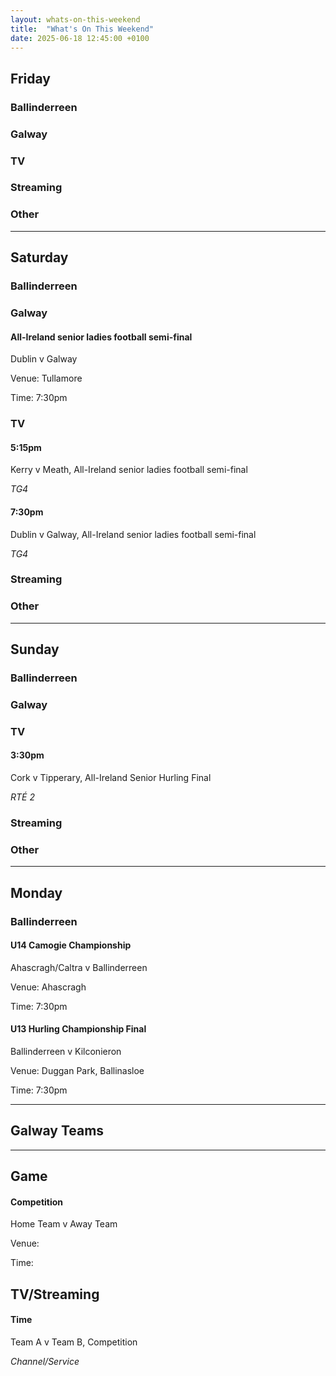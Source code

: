 ```yaml
---
layout: whats-on-this-weekend
title:  "What's On This Weekend"
date: 2025-06-18 12:45:00 +0100
---
```


## Friday

### Ballinderreen

### Galway

### TV

### Streaming

### Other

---

## Saturday

### Ballinderreen

### Galway

#### All-Ireland senior ladies football semi-final

Dublin v Galway

Venue: Tullamore

Time: 7:30pm

### TV

#### 5:15pm

Kerry v Meath, All-Ireland senior ladies football semi-final

*TG4*

#### 7:30pm

Dublin v Galway, All-Ireland senior ladies football semi-final

*TG4*

### Streaming

### Other

---

## Sunday

### Ballinderreen

### Galway

### TV

#### 3:30pm

Cork v Tipperary, All-Ireland Senior Hurling Final

*RTÉ 2*

### Streaming

### Other

---

## Monday

### Ballinderreen

#### U14 Camogie Championship

Ahascragh/Caltra v Ballinderreen

Venue: Ahascragh

Time: 7:30pm

#### U13 Hurling Championship Final

Ballinderreen v Kilconieron

Venue: Duggan Park, Ballinasloe

Time: 7:30pm


---

## Galway Teams

---

## Game

#### Competition

Home Team v Away Team

Venue: 

Time: 

## TV/Streaming

#### Time

Team A v Team B, Competition

*Channel/Service*